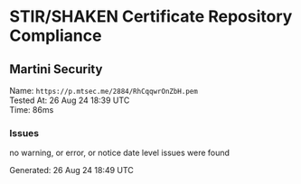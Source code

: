 # STIR/SHAKEN Certificate Repository Compliance

## Martini Security

Name: `https://p.mtsec.me/2884/RhCqqwrOnZbH.pem`\
Tested At: 26 Aug 24 18:39 UTC\
Time: 86ms

### Issues

no warning, or error, or notice date level issues were found

Generated: 26 Aug 24 18:49 UTC